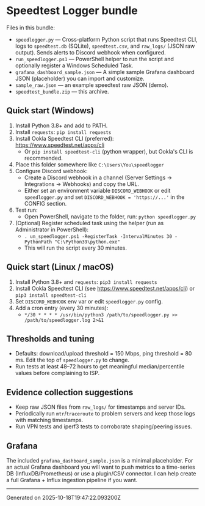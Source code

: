 # Speedtest Logger bundle

Files in this bundle:
- `speedlogger.py` — Cross-platform Python script that runs Speedtest CLI, logs to `speedtest.db` (SQLite), `speedtest.csv`, and `raw_logs/` (JSON raw output). Sends alerts to Discord webhook when configured.
- `run_speedlogger.ps1` — PowerShell helper to run the script and optionally register a Windows Scheduled Task.
- `grafana_dashboard_sample.json` — A simple sample Grafana dashboard JSON (placeholder) you can import and customize.
- `sample_raw.json` — an example speedtest raw JSON (demo).
- `speedtest_bundle.zip` — this archive.

## Quick start (Windows)
1. Install Python 3.8+ and add to PATH.
2. Install `requests`: `pip install requests`
3. Install Ookla Speedtest CLI (preferred): https://www.speedtest.net/apps/cli
   - Or `pip install speedtest-cli` (python wrapper), but Ookla's CLI is recommended.
4. Place this folder somewhere like `C:\Users\You\speedlogger`
5. Configure Discord webhook:
   - Create a Discord webhook in a channel (Server Settings → Integrations → Webhooks) and copy the URL.
   - Either set an environment variable `DISCORD_WEBHOOK` or edit `speedlogger.py` and set `DISCORD_WEBHOOK = 'https://...'` in the CONFIG section.
6. Test run:
   - Open PowerShell, navigate to the folder, run: `python speedlogger.py`
7. (Optional) Register scheduled task using the helper (run as Administrator in PowerShell):
   - `.un_speedlogger.ps1 -RegisterTask -IntervalMinutes 30 -PythonPath "C:\Python39\python.exe"`
   - This will run the script every 30 minutes.

## Quick start (Linux / macOS)
1. Install Python 3.8+ and `requests`: `pip3 install requests`
2. Install Ookla Speedtest CLI (see https://www.speedtest.net/apps/cli) or `pip3 install speedtest-cli`
3. Set `DISCORD_WEBHOOK` env var or edit `speedlogger.py` config.
4. Add a cron entry (every 30 minutes):
   - `*/30 * * * * /usr/bin/python3 /path/to/speedlogger.py >> /path/to/speedlogger.log 2>&1`

## Thresholds and tuning
- Defaults: download/upload threshold = 150 Mbps, ping threshold = 80 ms. Edit the top of `speedlogger.py` to change.
- Run tests at least 48–72 hours to get meaningful median/percentile values before complaining to ISP.

## Evidence collection suggestions
- Keep raw JSON files from `raw_logs/` for timestamps and server IDs.
- Periodically run `mtr`/`traceroute` to problem servers and keep those logs with matching timestamps.
- Run VPN tests and iperf3 tests to corroborate shaping/peering issues.

## Grafana
The included `grafana_dashboard_sample.json` is a minimal placeholder. For an actual Grafana dashboard you will want to push metrics to a time-series DB (InfluxDB/Prometheus) or use a plugin/CSV connector. I can help create a full Grafana + Influx ingestion pipeline if you want.

---
Generated on 2025-10-18T19:47:22.093200Z
